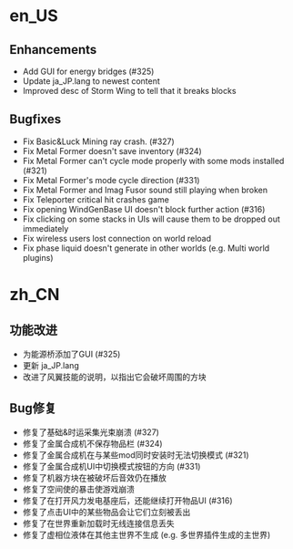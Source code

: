 en_US
=====

## Enhancements

* Add GUI for energy bridges (#325)
* Update ja_JP.lang to newest content
* Improved desc of Storm Wing to tell that it breaks blocks

## Bugfixes

* Fix Basic&Luck Mining ray crash. (#327)
* Fix Metal Former doesn't save inventory (#324)
* Fix Metal Former can't cycle mode properly with some mods installed (#321)
* Fix Metal Former's mode cycle direction (#331)
* Fix Metal Former and Imag Fusor sound still playing when broken
* Fix Teleporter critical hit crashes game
* Fix opening WindGenBase UI doesn't block further action (#316)
* Fix clicking on some stacks in UIs will cause them to be dropped out immediately
* Fix wireless users lost connection on world reload
* Fix phase liquid doesn't generate in other worlds (e.g. Multi world plugins)

zh_CN
=====

## 功能改进

* 为能源桥添加了GUI (#325)
* 更新 ja_JP.lang
* 改进了风翼技能的说明，以指出它会破坏周围的方块

## Bug修复

* 修复了基础&时运采集光束崩溃 (#327)
* 修复了金属合成机不保存物品栏 (#324)
* 修复了金属合成机在与某些mod同时安装时无法切换模式 (#321)
* 修复了金属合成机UI中切换模式按钮的方向 (#331)
* 修复了机器方块在被破坏后音效仍在播放
* 修复了空间使的暴击使游戏崩溃
* 修复了在打开风力发电基座后，还能继续打开物品UI (#316)
* 修复了点击UI中的某些物品会让它们立刻被丢出
* 修复了在世界重新加载时无线连接信息丢失
* 修复了虚相位液体在其他主世界不生成 (e.g. 多世界插件生成的主世界)
